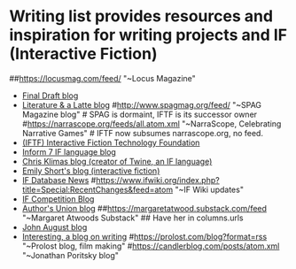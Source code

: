 
# Writing list provides resources and inspiration for writing projects and IF (Interactive Fiction)

##https://locusmag.com/feed/ "~Locus Magazine"
- [Final Draft blog](https://blog.finaldraft.com/rss.xml)
- [Literature & a Latte blog](https://www.literatureandlatte.com/feed)
#http://www.spagmag.org/feed/ "~SPAG Magazine blog" # SPAG is dormaint, IFTF is its successor owner
#https://narrascope.org/feeds/all.atom.xml "~NarraScope, Celebrating Narrative Games" # IFTF now subsumes narrascope.org, no feed.
- [(IFTF) Interactive Fiction Technology Foundation](https://blog.iftechfoundation.org/atom.xml)
- [Inform 7 IF language blog](https://ganelson.github.io/inform-website/feed.xml)
- [Chris Klimas blog (creator of Twine, an IF language)](https://chrisklimas.com/rss.xml)
- [Emily Short's blog (interactive fiction)](https://emshort.blog/feed/)
- [IF Database News](https://ifdb.org/news?rss)
#https://www.ifwiki.org/index.php?title=Special:RecentChanges&feed=atom "~IF Wiki updates"
- [IF Competition Blog](https://blog.ifcomp.org/rss)
- [Author's Union blog](https://www.authorsalliance.org/category/blog/feed/)
##https://margaretatwood.substack.com/feed "~Margaret Atwoods Substack" ## Have her in columns.urls
- [John August blog](https://johnaugust.com/feed)
- [Interesting, a blog on writing](https://inneresting.substack.com/feed)
#https://prolost.com/blog?format=rss "~Prolost blog, film making"
#https://candlerblog.com/posts/atom.xml "~Jonathan Poritsky blog"


